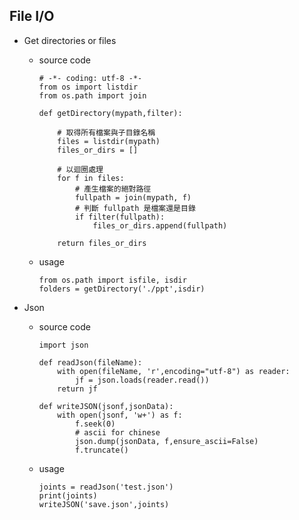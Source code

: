 ## File I/O

- Get directories or files

    - source code 

        ```
        # -*- coding: utf-8 -*-
        from os import listdir
        from os.path import join

        def getDirectory(mypath,filter):

            # 取得所有檔案與子目錄名稱
            files = listdir(mypath)
            files_or_dirs = []

            # 以迴圈處理
            for f in files:
                # 產生檔案的絕對路徑
                fullpath = join(mypath, f)
                # 判斷 fullpath 是檔案還是目錄
                if filter(fullpath):
                    files_or_dirs.append(fullpath)
                    
            return files_or_dirs

        ```
    - usage
        ```
        from os.path import isfile, isdir
        folders = getDirectory('./ppt',isdir)
        ```
- Json

    - source code 

        ```
        import json

        def readJson(fileName):
            with open(fileName, 'r',encoding="utf-8") as reader:
                jf = json.loads(reader.read())
            return jf
        
        def writeJSON(jsonf,jsonData):
            with open(jsonf, 'w+') as f:
                f.seek(0)
                # ascii for chinese 
                json.dump(jsonData, f,ensure_ascii=False)
                f.truncate()

        ```

    - usage
    
        ```
        joints = readJson('test.json')
        print(joints)
        writeJSON('save.json',joints)
        ```

